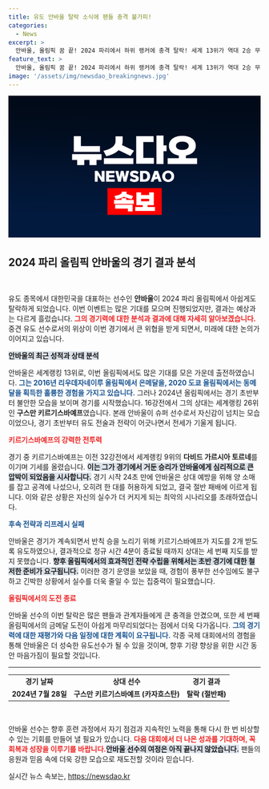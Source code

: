 ```yaml
---
title: 유도 안바울 탈락 소식에 팬들 충격 불가피!
categories:
  - News
excerpt: >
  안바울, 올림픽 꿈 끝! 2024 파리에서 하위 랭커에 충격 탈락! 세계 13위가 역대 2승 무패 상대에게 반격도 못 해… 그의 메달 도전이 아쉽게 막을 내렸다. 클릭해서 이 파란의 순간을 놓치지 마세요!
feature_text: >
  안바울, 올림픽 꿈 끝! 2024 파리에서 하위 랭커에 충격 탈락! 세계 13위가 역대 2승 무패 상대에게 반격도 못 해… 그의 메달 도전이 아쉽게 막을 내렸다. 클릭해서 이 파란의 순간을 놓치지 마세요!
image: '/assets/img/newsdao_breakingnews.jpg'
---
```


<p><img src="/assets/img/newsdao_breakingnews.jpg" alt="ranknews 속보" /></p>

<h2 data-ke-size="size26">2024 파리 올림픽 안바울의 경기 결과 분석</h2>

<p data-ke-size="size16">&nbsp;</p>

<p>유도 종목에서 대한민국을 대표하는 선수인 <strong>안바울</strong>이 2024 파리 올림픽에서 아쉽게도 탈락하게 되었습니다. 이번 이벤트는 많은 기대를 모으며 진행되었지만, 결과는 예상과는 다르게 흘렀습니다. <b><span style="color: #ee2323;">그의 경기력에 대한 분석과 결과에 대해 자세히 알아보겠습니다.</span></b> 중견 유도 선수로서의 위상이 이번 경기에서 큰 위협을 받게 되면서, 미래에 대한 논의가 이어지고 있습니다.</p>

<p><b><span style="background-color: #21538527;">안바울의 최근 성적과 상태 분석</span></b></p>

<p>안바울은 세계랭킹 13위로, 이번 올림픽에서도 많은 기대를 모은 가운데 출전하였습니다. <b><span style="color: #1a5490;">그는 2016년 리우데자네이루 올림픽에서 은메달을, 2020 도쿄 올림픽에서는 동메달을 획득한 훌륭한 경험을 가지고 있습니다.</span></b> 그러나 2024년 올림픽에서는 경기 초반부터 불안한 모습을 보이며 경기를 시작했습니다. 16강전에서 그의 상대는 세계랭킹 26위인 <strong>구스만 키르기스바예프</strong>였습니다. 본래 안바울이 슈퍼 선수로서 자신감이 넘치는 모습이었으나, 경기 초반부터 유도 전술과 전략이 어긋나면서 전세가 기울게 됩니다. </p>

<p><b><span style="color: #ee2323;">키르기스바예프의 강력한 전투력</span></b></p>

<p>경기 중 키르기스바예프는 이전 32강전에서 세계랭킹 9위의 <strong>다비드 가르시아 토르네</strong>를 이기며 기세를 올렸습니다. <b><span style="background-color: #21538527;">이는 그가 경기에서 거둔 승리가 안바울에게 심리적으로 큰 압박이 되었음을 시사합니다.</span></b> 경기 시작 24초 만에 안바울은 상대 예방을 위해 양 소매를 잡고 공격에 나섰으나, 오히려 한 대를 허용하게 되었고, 결국 절반 패배에 이르게 됩니다. 이와 같은 상황은 자신의 실수가 더 커지게 되는 최악의 시나리오를 초래하였습니다. </p>

<p><b><span style="color: #1a5490;">후속 전략과 리프레시 실패</span></b></p>

<p>안바울은 경기가 계속되면서 반칙 승을 노리기 위해 키르기스바예프가 지도를 2개 받도록 유도하였으나, 결과적으로 정규 시간 4분이 종료될 때까지 상대는 세 번째 지도를 받지 못했습니다. <b><span style="background-color: #21538527;">향후 올림픽에서의 효과적인 전략 수립을 위해서는 초반 경기에 대한 철저한 준비가 요구됩니다.</span></b> 이러한 경기 운영을 보았을 때, 경험이 풍부한 선수임에도 불구하고 긴박한 상황에서 실수를 더욱 줄일 수 있는 집중력이 필요했습니다.</p>

<p><b><span style="color: #ee2323;">올림픽에서의 도전 종료</span></b></p>

<p>안바울 선수의 이번 탈락은 많은 팬들과 관계자들에게 큰 충격을 안겼으며, 또한 세 번째 올림픽에서의 금메달 도전이 아쉽게 마무리되었다는 점에서 더욱 다가옵니다. <b><span style="color: #1a5490;">그의 경기력에 대한 재평가와 다음 일정에 대한 계획이 요구됩니다.</span></b> 각종 국제 대회에서의 경험을 통해 안바울은 더 성숙한 유도선수가 될 수 있을 것이며, 향후 기량 향상을 위한 시간 동안 마음가짐이 필요할 것입니다.</p>

<hr>

<table>
  <tr>
    <td style="text-align: center; height: 17px;"><b>경기 날짜</b></td>
    <td style="text-align: center; height: 17px;"><b>상대 선수</b></td>
    <td style="text-align: center; height: 17px;"><b>경기 결과</b></td>
  </tr>
  <tr>
    <td style="text-align: center; height: 17px;"><b>2024년 7월 28일</b></td>
    <td style="text-align: center; height: 17px;"><b>구스만 키르기스바예프 (카자흐스탄)</b></td>
    <td style="text-align: center; height: 17px;"><b>탈락 (절반패)</b></td>
  </tr>
</table>

<p data-ke-size="size16">&nbsp;</p>

<p>안바울 선수는 향후 훈련 과정에서 자기 점검과 지속적인 노력을 통해 다시 한 번 비상할 수 있는 기회를 만들어 낼 필요가 있습니다. <b><span style="color: #ee2323;">다음 대회에서 더 나은 성과를 기대하며, 꼭 회복과 성장을 이루기를 바랍니다.</span></b><b><span style="background-color: #21538527;">안바울 선수의 여정은 아직 끝나지 않았습니다.</span></b> 팬들의 응원과 믿음 속에 더욱 강한 모습으로 재도전할 것이라 믿습니다.</p>
실시간 뉴스 속보는, <a href="https://newsdao.kr" rel="dofollow">https://newsdao.kr</a>


